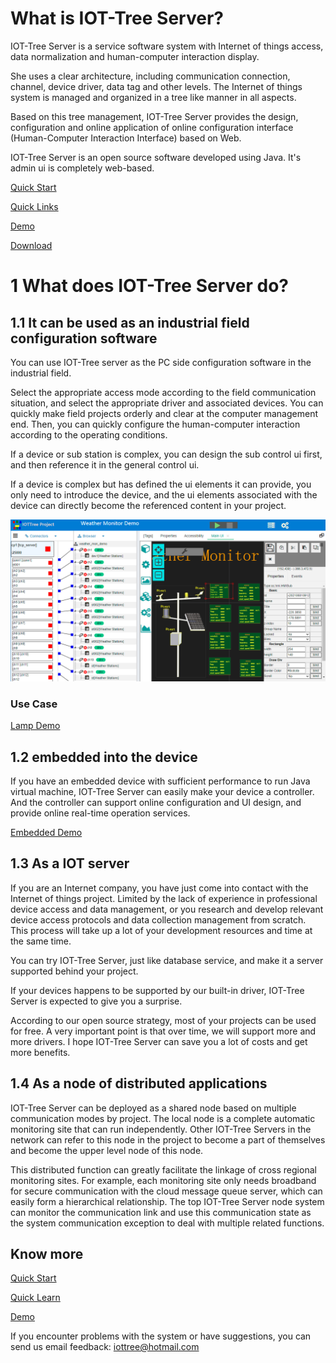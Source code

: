 

What is IOT-Tree Server?
==









IOT-Tree Server is a service software system with Internet of things access, data normalization and human-computer interaction display.

She uses a clear architecture, including communication connection, channel, device driver, data tag and other levels. The Internet of things system is managed and organized in a tree like manner in all aspects.

Based on this tree management, IOT-Tree Server provides the design, configuration and online application of online configuration interface (Human-Computer Interaction Interface) based on Web.

IOT-Tree Server is an open source software developed using Java. It's admin ui is completely web-based.







[Quick Start][quick_start]

[Quick Links][quick_link]

[Demo][demo_link]

<a href="https://github.com/bambooww/iot-tree/releases" target="_blank">Download</a>






# 1 What does IOT-Tree Server do?






## 1.1 It can be used as an industrial field configuration software

You can use IOT-Tree server as the PC side configuration software in the industrial field.

Select the appropriate access mode according to the field communication situation, and select the appropriate driver and associated devices. You can quickly make field projects orderly and clear at the computer management end. Then, you can quickly configure the human-computer interaction according to the operating conditions.

If a device or sub station is complex, you can design the sub control ui first, and then reference it in the general control ui.

If a device is complex but has defined the ui elements it can provide, you only need to introduce the device, and the ui elements associated with the device can directly become the referenced content in your project.





<img src="./doc/img/prj3.png">




### Use Case
[Lamp Demo][lamp_demo] 

<div style="display:none">  [Pump Controller Demo][pump_demo] </div>





## 1.2 embedded into the device

If you have an embedded device with sufficient performance to run Java virtual machine, IOT-Tree Server can easily make your device a controller. And the controller can support online configuration and UI design, and provide online real-time operation services.

[Embedded Demo][embed_ctrl_demo]






## 1.3 As a IOT server

If you are an Internet company, you have just come into contact with the Internet of things project. Limited by the lack of experience in professional device access and data management, or you research and develop relevant device access protocols and data collection management from scratch. This process will take up a lot of your development resources and time at the same time.

You can try IOT-Tree Server, just like database service, and make it a server supported behind your project.

If your devices happens to be supported by our built-in driver, IOT-Tree Server is expected to give you a surprise.

According to our open source strategy, most of your projects can be used for free. A very important point is that over time, we will support more and more drivers. I hope IOT-Tree Server can save you a lot of costs and get more benefits.





## 1.4 As a node of distributed applications

IOT-Tree Server can be deployed as a shared node based on multiple communication modes by project. The local node is a complete automatic monitoring site that can run independently. Other IOT-Tree Servers in the network can refer to this node in the project to become a part of themselves and become the upper level node of this node.

This distributed function can greatly facilitate the linkage of cross regional monitoring sites. For example, each monitoring site only needs broadband for secure communication with the cloud message queue server, which can easily form a hierarchical relationship. The top IOT-Tree Server node system can monitor the communication link and use this communication state as the system communication exception to deal with multiple related functions.





## Know more

[Quick Start][quick_start]

[Quick Learn][quick_link]

[Demo][demo_link]

If you encounter problems with the system or have suggestions, you can send us email feedback: iottree@hotmail.com




[quick_start]: ./doc/quick_start.md
[quick_link]: ./doc/quick/index.md
[demo_link]: ./doc/case/index.md

[dl_link]: https://github.com/bambooww/iot-tree/releases

[pump_demo]: ./doc/case/example_psd.md
[lamp_demo]: ./doc/case/example_lamp_demo.md

[embed_ctrl_demo]: ./doc/case/example_embed.md
